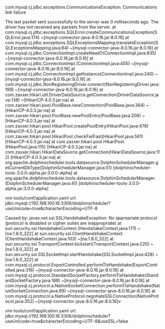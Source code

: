 
com.mysql.cj.jdbc.exceptions.CommunicationsException: Communications link failure

The last packet sent successfully to the server was 0 milliseconds ago. The driver has not received any packets from the server.
at com.mysql.cj.jdbc.exceptions.SQLError.createCommunicationsException(SQLError.java:174) ~[mysql-connector-java-8.0.16.jar:8.0.16]
at com.mysql.cj.jdbc.exceptions.SQLExceptionsMapping.translateException(SQLExceptionsMapping.java:64) ~[mysql-connector-java-8.0.16.jar:8.0.16]
at com.mysql.cj.jdbc.ConnectionImpl.createNewIO(ConnectionImpl.java:835) ~[mysql-connector-java-8.0.16.jar:8.0.16]
at com.mysql.cj.jdbc.ConnectionImpl.<init>(ConnectionImpl.java:455) ~[mysql-connector-java-8.0.16.jar:8.0.16]
at com.mysql.cj.jdbc.ConnectionImpl.getInstance(ConnectionImpl.java:240) ~[mysql-connector-java-8.0.16.jar:8.0.16]
at com.mysql.cj.jdbc.NonRegisteringDriver.connect(NonRegisteringDriver.java:199) ~[mysql-connector-java-8.0.16.jar:8.0.16]
at com.zaxxer.hikari.util.DriverDataSource.getConnection(DriverDataSource.java:138) ~[HikariCP-4.0.3.jar:na]
at com.zaxxer.hikari.pool.PoolBase.newConnection(PoolBase.java:364) ~[HikariCP-4.0.3.jar:na]
at com.zaxxer.hikari.pool.PoolBase.newPoolEntry(PoolBase.java:206) ~[HikariCP-4.0.3.jar:na]
at com.zaxxer.hikari.pool.HikariPool.createPoolEntry(HikariPool.java:476) [HikariCP-4.0.3.jar:na]
at com.zaxxer.hikari.pool.HikariPool.checkFailFast(HikariPool.java:561) [HikariCP-4.0.3.jar:na]
at com.zaxxer.hikari.pool.HikariPool.<init>(HikariPool.java:115) [HikariCP-4.0.3.jar:na]
at com.zaxxer.hikari.HikariDataSource.getConnection(HikariDataSource.java:112) [HikariCP-4.0.3.jar:na]
at org.apache.dolphinscheduler.tools.datasource.DolphinSchedulerManager.getCurrentDbType(DolphinSchedulerManager.java:51) [dolphinscheduler-tools-3.0.0-alpha.jar:3.0.0-alpha]
at org.apache.dolphinscheduler.tools.datasource.DolphinSchedulerManager.<init>(DolphinSchedulerManager.java:41) [dolphinscheduler-tools-3.0.0-alpha.jar:3.0.0-alpha]


vim tools/conf/application.yaml
url: jdbc:mysql://192.168.100.16:3306/dolphinscheduler?useUnicode=true&characterEncoding=UTF-8




Caused by: javax.net.ssl.SSLHandshakeException: No appropriate protocol (protocol is disabled or cipher suites are inappropriate)
at sun.security.ssl.HandshakeContext.<init>(HandshakeContext.java:171) ~[na:1.8.0_322]
at sun.security.ssl.ClientHandshakeContext.<init>(ClientHandshakeContext.java:103) ~[na:1.8.0_322]
at sun.security.ssl.TransportContext.kickstart(TransportContext.java:220) ~[na:1.8.0_322]
at sun.security.ssl.SSLSocketImpl.startHandshake(SSLSocketImpl.java:428) ~[na:1.8.0_322]
at com.mysql.cj.protocol.ExportControlled.performTlsHandshake(ExportControlled.java:316) ~[mysql-connector-java-8.0.16.jar:8.0.16]
at com.mysql.cj.protocol.StandardSocketFactory.performTlsHandshake(StandardSocketFactory.java:188) ~[mysql-connector-java-8.0.16.jar:8.0.16]
at com.mysql.cj.protocol.a.NativeSocketConnection.performTlsHandshake(NativeSocketConnection.java:99) ~[mysql-connector-java-8.0.16.jar:8.0.16]
at com.mysql.cj.protocol.a.NativeProtocol.negotiateSSLConnection(NativeProtocol.java:352) ~[mysql-connector-java-8.0.16.jar:8.0.16]v

vim tools/conf/application.yaml
url: jdbc:mysql://192.168.100.16:3306/dolphinscheduler?useUnicode=true&characterEncoding=UTF-8&useSSL=false